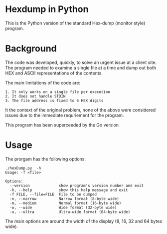 # Hexdump in Python

This is the Python version of the standard Hex-dump (monitor style) program.

# Background

The code was developed, quickly, to solve an urgent issue at a client site. The 
program needed to examine a single file at a time and dump out both HEX and ASCII
representations of the contents.

The main limitations of the code are:

    1. It only works on a single file per execution
    2. It does not handle STDIN
    3. The file address is fixed to 6 HEX digits

It the context of the original problem, none of the above were considered issues
due to the immediate requriement for the program. 

This program has been superceeded by the Go version

# Usage

The prorgam has the following options:

```
./hexDump.py  -h
Usage: -f <file>

Options:
  --version             show program's version number and exit
  -h, --help            show this help message and exit
  -f FILE, --file=FILE  File to be dumped
  -n, --narrow          Narrow format (8-byte wide)
  -m, --medium          Normal format (16-byte wide)
  -w, --wide            Wide format (32-byte wide)
  -u, --ultra           Ultra-wide format (64-byte wide)
  ```

  The main options are around the width of the display (8, 16, 32 and 64 bytes wide).
